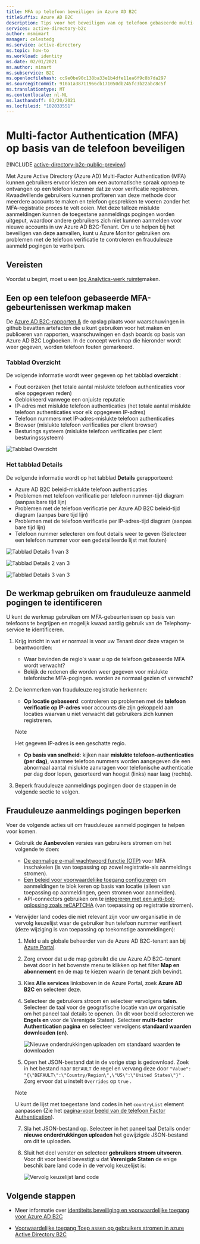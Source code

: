 ```yaml
---
title: MFA op telefoon beveiligen in Azure AD B2C
titleSuffix: Azure AD B2C
description: Tips voor het beveiligen van op telefoon gebaseerde multi-factor Authentication (MFA) in uw Azure AD B2C-Tenant met behulp van Azure Monitor Log Analytics-rapporten en-waarschuwingen. Gebruik onze werkmap om frauduleuze telefonische authenticaties te identificeren en frauduleuze aanmeld pogingen te verhelpen. =
services: active-directory-b2c
author: msmimart
manager: celestedg
ms.service: active-directory
ms.topic: how-to
ms.workload: identity
ms.date: 02/01/2021
ms.author: mimart
ms.subservice: B2C
ms.openlocfilehash: cc9e0be90c138ba33e1b4dfe11ea6f9c8b7da297
ms.sourcegitcommit: 910a1a38711966cb171050db245fc3b22abc8c5f
ms.translationtype: MT
ms.contentlocale: nl-NL
ms.lasthandoff: 03/20/2021
ms.locfileid: "102033551"
---
```

# <a name="securing-phone-based-multi-factor-authentication-mfa"></a>Multi-factor Authentication (MFA) op basis van de telefoon beveiligen

[!INCLUDE [active-directory-b2c-public-preview](../../includes/active-directory-b2c-public-preview.md)]

Met Azure Active Directory (Azure AD) Multi-Factor Authentication (MFA) kunnen gebruikers ervoor kiezen om een automatische spraak oproep te ontvangen op een telefoon nummer dat ze voor verificatie registreren. Kwaadwillende gebruikers kunnen profiteren van deze methode door meerdere accounts te maken en telefoon gesprekken te voeren zonder het MFA-registratie proces te volt ooien. Met deze talloze mislukte aanmeldingen kunnen de toegestane aanmeldings pogingen worden uitgeput, waardoor andere gebruikers zich niet kunnen aanmelden voor nieuwe accounts in uw Azure AD B2C-Tenant. Om u te helpen bij het beveiligen van deze aanvallen, kunt u Azure Monitor gebruiken om problemen met de telefoon verificatie te controleren en frauduleuze aanmeld pogingen te verhelpen.

## <a name="prerequisites"></a>Vereisten

Voordat u begint, moet u een [log Analytics-werk ruimte](azure-monitor.md)maken.

## <a name="create-a-phone-based-mfa-events-workbook"></a>Een op een telefoon gebaseerde MFA-gebeurtenissen werkmap maken

De [Azure AD B2C-rapporten &](https://github.com/azure-ad-b2c/siem#phone-authentication-failures) de opslag plaats voor waarschuwingen in github bevatten artefacten die u kunt gebruiken voor het maken en publiceren van rapporten, waarschuwingen en dash boards op basis van Azure AD B2C Logboeken. In de concept werkmap die hieronder wordt weer gegeven, worden telefoon fouten gemarkeerd.

### <a name="overview-tab"></a>Tabblad Overzicht

De volgende informatie wordt weer gegeven op het tabblad **overzicht** :

- Fout oorzaken (het totale aantal mislukte telefoon authenticaties voor elke opgegeven reden)
- Geblokkeerd vanwege een onjuiste reputatie
- IP-adres met mislukte telefoon authenticaties (het totale aantal mislukte telefoon authenticaties voor elk opgegeven IP-adres)
- Telefoon nummers met IP-adres-mislukte telefoon authenticaties
- Browser (mislukte telefoon verificaties per client browser)
- Besturings systeem (mislukte telefoon verificaties per client besturingssysteem)

![Tabblad Overzicht](media/phone-based-mfa/overview-tab.png)

### <a name="details-tab"></a>Het tabblad Details

De volgende informatie wordt op het tabblad **Details** gerapporteerd:

- Azure AD B2C beleid-mislukte telefoon authenticaties
- Problemen met telefoon verificatie per telefoon nummer-tijd diagram (aanpas bare tijd lijn)
- Problemen met de telefoon verificatie per Azure AD B2C beleid-tijd diagram (aanpas bare tijd lijn)
- Problemen met de telefoon verificatie per IP-adres-tijd diagram (aanpas bare tijd lijn)
- Telefoon nummer selecteren om fout details weer te geven (Selecteer een telefoon nummer voor een gedetailleerde lijst met fouten)

![Tabblad Details 1 van 3](media/phone-based-mfa/details-tab-1.png)

![Tabblad Details 2 van 3](media/phone-based-mfa/details-tab-2.png)

![Tabblad Details 3 van 3](media/phone-based-mfa/details-tab-3.png)

## <a name="use-the-workbook-to-identify-fraudulent-sign-ups"></a>De werkmap gebruiken om frauduleuze aanmeld pogingen te identificeren

U kunt de werkmap gebruiken om MFA-gebeurtenissen op basis van telefoons te begrijpen en mogelijk kwaad aardig gebruik van de Telephony-service te identificeren.

1. Krijg inzicht in wat er normaal is voor uw Tenant door deze vragen te beantwoorden:

   - Waar bevinden de regio's waar u op de telefoon gebaseerde MFA wordt verwacht?
   - Bekijk de redenen die worden weer gegeven voor mislukte telefonische MFA-pogingen. worden ze normaal gezien of verwacht?

2. De kenmerken van frauduleuze registratie herkennen:

   - **Op locatie gebaseerd**: controleren op problemen met de **telefoon verificatie op IP-adres** voor accounts die zijn gekoppeld aan locaties waarvan u niet verwacht dat gebruikers zich kunnen registreren.

   > [!NOTE]
   > Het gegeven IP-adres is een geschatte regio.

   - **Op basis van snelheid**: kijken naar **mislukte telefoon-authenticaties (per dag)**, waarmee telefoon nummers worden aangegeven die een abnormaal aantal mislukte aanvragen voor telefonische authenticatie per dag door lopen, gesorteerd van hoogst (links) naar laag (rechts).

3. Beperk frauduleuze aanmeldings pogingen door de stappen in de volgende sectie te volgen.
 

## <a name="mitigate-fraudulent-sign-ups"></a>Frauduleuze aanmeldings pogingen beperken

Voer de volgende acties uit om frauduleuze aanmeld pogingen te helpen voor komen.

- Gebruik de **Aanbevolen** versies van gebruikers stromen om het volgende te doen:
     
   - [De eenmalige e-mail wachtwoord functie (OTP)](phone-authentication-user-flows.md) voor MFA inschakelen (is van toepassing op zowel registratie-als aanmeldings stromen).
   - [Een beleid voor voorwaardelijke toegang configureren](conditional-access-user-flow.md) om aanmeldingen te blok keren op basis van locatie (alleen van toepassing op aanmeldingen, geen stromen voor aanmelden).
   - API-connectors gebruiken om te [integreren met een anti-bot-oplossing zoals reCAPTCHA](https://github.com/Azure-Samples/active-directory-b2c-node-sign-up-user-flow-captcha) (van toepassing op registratie stromen).

- Verwijder land codes die niet relevant zijn voor uw organisatie in de vervolg keuzelijst waar de gebruiker hun telefoon nummer verifieert (deze wijziging is van toepassing op toekomstige aanmeldingen):
    
   1. Meld u als globale beheerder van de Azure AD B2C-tenant aan bij [Azure Portal](https://portal.azure.com).

   2. Zorg ervoor dat u de map gebruikt die uw Azure AD B2C-tenant bevat door in het bovenste menu te klikken op het filter **Map en abonnement** en de map te kiezen waarin de tenant zich bevindt.

   3. Kies **Alle services** linksboven in de Azure Portal, zoek **Azure AD B2C** en selecteer deze.

   4. Selecteer de gebruikers stroom en selecteer vervolgens **talen**. Selecteer de taal voor de geografische locatie van uw organisatie om het paneel taal details te openen. (In dit voor beeld selecteren we **Engels en** voor de Verenigde Staten). Selecteer **multi-factor Authentication pagina** en selecteer vervolgens **standaard waarden downloaden (en)**.
 
      ![Nieuwe onderdrukkingen uploaden om standaard waarden te downloaden](media/phone-based-mfa/download-defaults.png)

   5. Open het JSON-bestand dat in de vorige stap is gedownload. Zoek in het bestand naar `DEFAULT` de regel en vervang deze door `"Value": "{\"DEFAULT\":\"Country/Region\",\"US\":\"United States\"}"` . Zorg ervoor dat u instelt `Overrides` op `true` .

   > [!NOTE]
   > U kunt de lijst met toegestane land codes in het `countryList` element aanpassen (Zie het [pagina-voor beeld van de telefoon Factor Authentication](localization-string-ids.md#phone-factor-authentication-page-example)).

   7. Sla het JSON-bestand op. Selecteer in het paneel taal Details onder **nieuwe onderdrukkingen uploaden** het gewijzigde JSON-bestand om dit te uploaden.

   8. Sluit het deel venster en selecteer **gebruikers stroom uitvoeren**. Voor dit voor beeld bevestigt u dat **Verenigde Staten** de enige beschik bare land code in de vervolg keuzelijst is:
 
      ![Vervolg keuzelijst land code](media/phone-based-mfa/country-code-drop-down.png)

## <a name="next-steps"></a>Volgende stappen

- Meer informatie over [identiteits beveiliging en voorwaardelijke toegang voor Azure AD B2C](conditional-access-identity-protection-overview.md) 

- [Voorwaardelijke toegang Toep assen op gebruikers stromen in azure Active Directory B2C](conditional-access-user-flow.md)